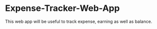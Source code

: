 # Expense-Tracker-Web-App
This web app will be useful to track expense, earning as well as balance.
